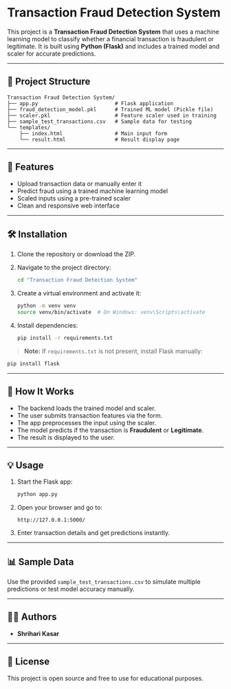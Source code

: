 # Transaction Fraud Detection System

This project is a **Transaction Fraud Detection System** that uses a machine learning model to classify whether a financial transaction is fraudulent or legitimate. It is built using **Python (Flask)** and includes a trained model and scaler for accurate predictions.

---

## 📁 Project Structure

```
Transaction Fraud Detection System/
├── app.py                         # Flask application
├── fraud_detection_model.pkl      # Trained ML model (Pickle file)
├── scaler.pkl                     # Feature scaler used in training
├── sample_test_transactions.csv   # Sample data for testing
└── templates/
    ├── index.html                 # Main input form
    └── result.html                # Result display page
```

---

## 🚀 Features

- Upload transaction data or manually enter it
- Predict fraud using a trained machine learning model
- Scaled inputs using a pre-trained scaler
- Clean and responsive web interface

---

## 🛠️ Installation

1. Clone the repository or download the ZIP.

2. Navigate to the project directory:
   ```bash
   cd "Transaction Fraud Detection System"
   ```

3. Create a virtual environment and activate it:
   ```bash
   python -m venv venv
   source venv/bin/activate  # On Windows: venv\Scripts\activate
   ```

4. Install dependencies:
   ```bash
   pip install -r requirements.txt
   ```

> **Note:** If `requirements.txt` is not present, install Flask manually:
```bash
pip install flask
```

---

## 🧠 How It Works

- The backend loads the trained model and scaler.
- The user submits transaction features via the form.
- The app preprocesses the input using the scaler.
- The model predicts if the transaction is **Fraudulent** or **Legitimate**.
- The result is displayed to the user.

---

## 💡 Usage

1. Start the Flask app:
   ```bash
   python app.py
   ```

2. Open your browser and go to:
   ```
   http://127.0.0.1:5000/
   ```

3. Enter transaction details and get predictions instantly.

---

## 📊 Sample Data

Use the provided `sample_test_transactions.csv` to simulate multiple predictions or test model accuracy manually.

---

## 👨‍💻 Authors

- **Shrihari Kasar**

---

## 📃 License

This project is open source and free to use for educational purposes.
```
